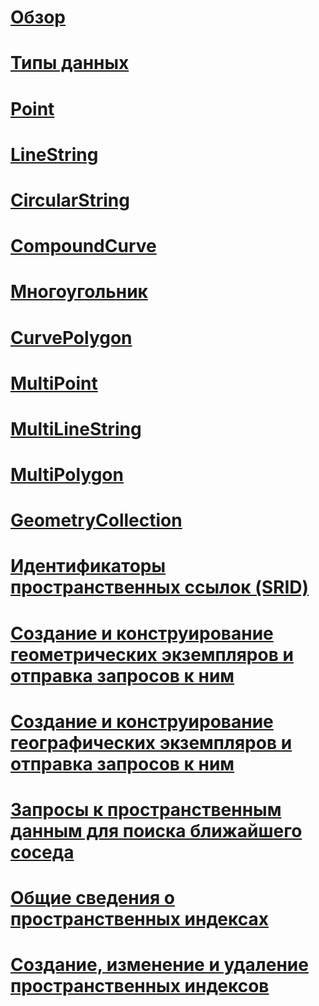 # [Обзор](spatial-data-sql-server.md)  
# [Типы данных](spatial-data-types-overview.md)  
# [Point](point.md)  
# [LineString](linestring.md)  
# [CircularString](circularstring.md)  
# [CompoundCurve](compoundcurve.md)  
# [Многоугольник](polygon.md)  
# [CurvePolygon](curvepolygon.md)  
# [MultiPoint](multipoint.md)  
# [MultiLineString](multilinestring.md)  
# [MultiPolygon](multipolygon.md)  
# [GeometryCollection](geometrycollection.md)  
# [Идентификаторы пространственных ссылок (SRID)](spatial-reference-identifiers-srids.md)  
# [Создание и конструирование геометрических экземпляров и отправка запросов к ним](create-construct-and-query-geometry-instances.md)  
# [Создание и конструирование географических экземпляров и отправка запросов к ним](create-construct-and-query-geography-instances.md)  
# [Запросы к пространственным данным для поиска ближайшего соседа](query-spatial-data-for-nearest-neighbor.md)  
# [Общие сведения о пространственных индексах](spatial-indexes-overview.md)  
# [Создание, изменение и удаление пространственных индексов](create-modify-and-drop-spatial-indexes.md)  
